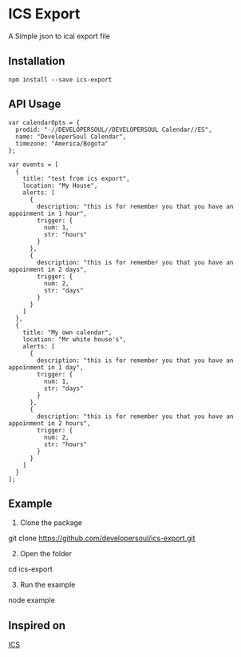 # ICS Export

A Simple json to ical export file

## Installation

    npm install --save ics-export

## API Usage
    var calendarOpts = {
      prodid: "-//DEVELOPERSOUL//DEVELOPERSOUL Calendar//ES",
      name: "DeveloperSoul Calendar",
      timezone: "America/Bogota"
    };

    var events = [
      {
        title: "test from ics export",
        location: "My House",
        alerts: [
          {
            description: "this is for remember you that you have an appoinment in 1 hour",
            trigger: {
              num: 1,
              str: "hours"
            }
          },
          {
            description: "this is for remember you that you have an appoinment in 2 days",
            trigger: {
              num: 2,
              str: "days"
            }
          }
        ]
      },
      {
        title: "My own calendar",
        location: "Mr white house's",
        alerts: [
          {
            description: "this is for remember you that you have an appoinment in 1 day",
            trigger: {
              num: 1,
              str: "days"
            }
          },
          {
            description: "this is for remember you that you have an appoinment in 2 hours",
            trigger: {
              num: 2,
              str: "hours"
            }
          }
        ]
      }
    ];

## Example
1. Clone the package

git clone https://github.com/developersoul/ics-export.git

2. Open the folder

cd ics-export

3. Run the example

node example

## Inspired on
[ICS](https://github.com/adamgibbons/ics)

